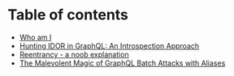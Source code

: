 # Table of contents

* [Who am I](README.md)
* [Hunting IDOR in GraphQL: An Introspection Approach](../src/content/blog/hunting-idor-in-graphql-an-introspection-approach.md)
* [Reentrancy - a noob explanation](reentrancy-a-noob-explanation.md)
* [The Malevolent Magic of GraphQL Batch Attacks with Aliases](the-malevolent-magic-of-graphql-batch-attacks-with-aliases.md)
